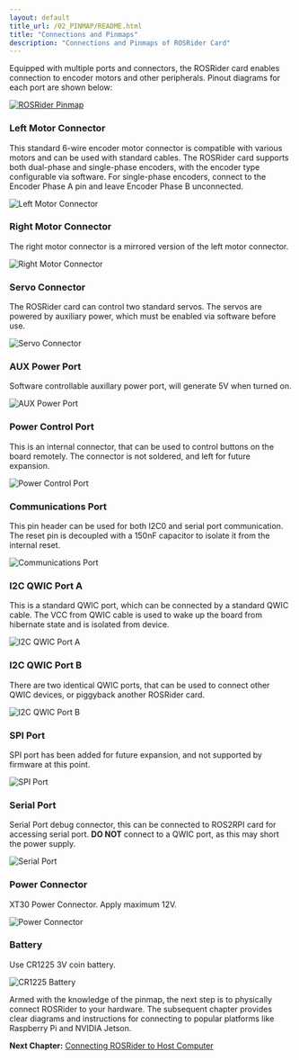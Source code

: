 ```yaml
---
layout: default
title_url: /02_PINMAP/README.html
title: "Connections and Pinmaps"
description: "Connections and Pinmaps of ROSRider Card"
---
```


<style type="text/css">

	.markdown-body h2 {
		border-bottom: 3px solid #eaecef !important;
	}

</style>

Equipped with multiple ports and connectors, the ROSRider card enables connection to encoder motors and other peripherals. Pinout diagrams for each port are shown below:
  
[![ROSRider Pinmap](../images/ROSRider4D_portmap.png)](https://acada.dev/products)

### Left Motor Connector

This standard 6-wire encoder motor connector is compatible with various motors and can be used with standard cables. The ROSRider card supports both dual-phase and single-phase encoders, with the encoder type configurable via software. For single-phase encoders, connect to the Encoder Phase A pin and leave Encoder Phase B unconnected.

![Left Motor Connector](../images/pinmap/dwg_left_motor.png)

### Right Motor Connector

The right motor connector is a mirrored version of the left motor connector.

![Right Motor Connector](../images/pinmap/dwg_right_motor.png)

### Servo Connector

The ROSRider card can control two standard servos. The servos are powered by auxiliary power, which must be enabled via software before use.

![Servo Connector](../images/pinmap/dwg_servo.png)

### AUX Power Port

Software controllable auxillary power port, will generate 5V when turned on.

![AUX Power Port](../images/pinmap/dwg_power_aux.png)

### Power Control Port

This is an internal connector, that can be used to control buttons on the board remotely. The connector is not soldered, and left for future expansion.

![Power Control Port](../images/pinmap/dwg_power_control.png)

### Communications Port

This pin header can be used for both I2C0 and serial port communication. The reset pin is decoupled with a 150nF capacitor to isolate it from the internal reset.

![Communications Port](../images/pinmap/dwg_comm.png)

### I2C QWIC Port A

This is a standard QWIC port, which can be connected by a standard QWIC cable. The VCC from QWIC cable is used to wake up the board from hibernate state and is isolated from device.

![I2C QWIC Port A](../images/pinmap/dwg_qwic_a.png)

### I2C QWIC Port B

There are two identical QWIC ports, that can be used to connect other QWIC devices, or piggyback another ROSRider card.

![I2C QWIC Port B](../images/pinmap/dwg_qwic_b.png)

### SPI Port

SPI port has been added for future expansion, and not supported by firmware at this point.

![SPI Port](../images/pinmap/dwg_spi.png)

### Serial Port

Serial Port debug connector, this can be connected to ROS2RPI card for accessing serial port. **DO NOT** connect to a QWIC port, as this may short the power supply.

![Serial Port](../images/pinmap/dwg_serial.png)

### Power Connector

XT30 Power Connector. Apply maximum 12V.

![Power Connector](../images/pinmap/dwg_xt30.png)

### Battery

Use CR1225 3V coin battery.

![CR1225 Battery](../images/pinmap/dwg_cr1225.png)

Armed with the knowledge of the pinmap, the next step is to physically connect ROSRider to your hardware. The subsequent chapter provides clear diagrams and instructions for connecting to popular platforms like Raspberry Pi and NVIDIA Jetson.

__Next Chapter:__ [Connecting ROSRider to Host Computer](../03_CONNECT/README.md)